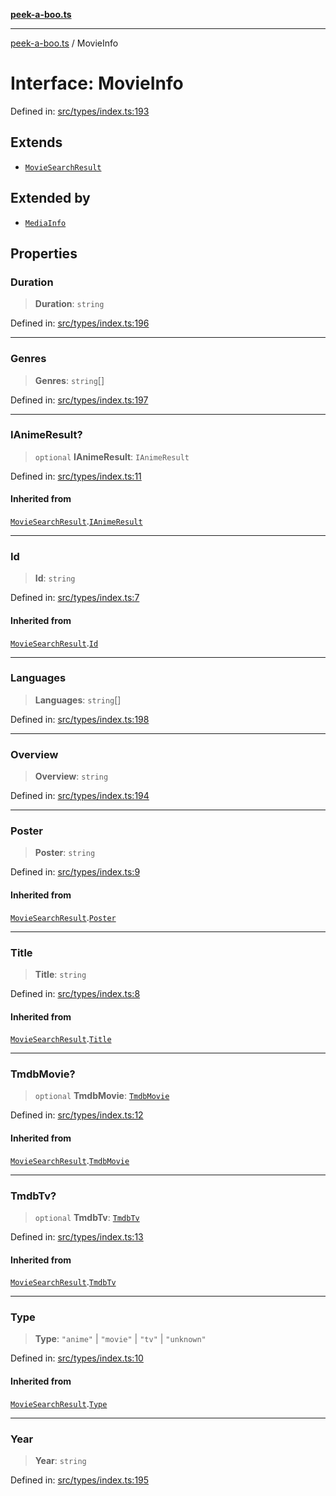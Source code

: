 [**peek-a-boo.ts**](../README.md)

***

[peek-a-boo.ts](../globals.md) / MovieInfo

# Interface: MovieInfo

Defined in: [src/types/index.ts:193](https://github.com/WinterSunset95/peek-a-boo.ts/blob/8815e721cff6128fa9f7e41ee6186f9acba0c30f/src/types/index.ts#L193)

## Extends

- [`MovieSearchResult`](MovieSearchResult.md)

## Extended by

- [`MediaInfo`](MediaInfo.md)

## Properties

### Duration

> **Duration**: `string`

Defined in: [src/types/index.ts:196](https://github.com/WinterSunset95/peek-a-boo.ts/blob/8815e721cff6128fa9f7e41ee6186f9acba0c30f/src/types/index.ts#L196)

***

### Genres

> **Genres**: `string`[]

Defined in: [src/types/index.ts:197](https://github.com/WinterSunset95/peek-a-boo.ts/blob/8815e721cff6128fa9f7e41ee6186f9acba0c30f/src/types/index.ts#L197)

***

### IAnimeResult?

> `optional` **IAnimeResult**: `IAnimeResult`

Defined in: [src/types/index.ts:11](https://github.com/WinterSunset95/peek-a-boo.ts/blob/8815e721cff6128fa9f7e41ee6186f9acba0c30f/src/types/index.ts#L11)

#### Inherited from

[`MovieSearchResult`](MovieSearchResult.md).[`IAnimeResult`](MovieSearchResult.md#ianimeresult)

***

### Id

> **Id**: `string`

Defined in: [src/types/index.ts:7](https://github.com/WinterSunset95/peek-a-boo.ts/blob/8815e721cff6128fa9f7e41ee6186f9acba0c30f/src/types/index.ts#L7)

#### Inherited from

[`MovieSearchResult`](MovieSearchResult.md).[`Id`](MovieSearchResult.md#id)

***

### Languages

> **Languages**: `string`[]

Defined in: [src/types/index.ts:198](https://github.com/WinterSunset95/peek-a-boo.ts/blob/8815e721cff6128fa9f7e41ee6186f9acba0c30f/src/types/index.ts#L198)

***

### Overview

> **Overview**: `string`

Defined in: [src/types/index.ts:194](https://github.com/WinterSunset95/peek-a-boo.ts/blob/8815e721cff6128fa9f7e41ee6186f9acba0c30f/src/types/index.ts#L194)

***

### Poster

> **Poster**: `string`

Defined in: [src/types/index.ts:9](https://github.com/WinterSunset95/peek-a-boo.ts/blob/8815e721cff6128fa9f7e41ee6186f9acba0c30f/src/types/index.ts#L9)

#### Inherited from

[`MovieSearchResult`](MovieSearchResult.md).[`Poster`](MovieSearchResult.md#poster)

***

### Title

> **Title**: `string`

Defined in: [src/types/index.ts:8](https://github.com/WinterSunset95/peek-a-boo.ts/blob/8815e721cff6128fa9f7e41ee6186f9acba0c30f/src/types/index.ts#L8)

#### Inherited from

[`MovieSearchResult`](MovieSearchResult.md).[`Title`](MovieSearchResult.md#title)

***

### TmdbMovie?

> `optional` **TmdbMovie**: [`TmdbMovie`](TmdbMovie.md)

Defined in: [src/types/index.ts:12](https://github.com/WinterSunset95/peek-a-boo.ts/blob/8815e721cff6128fa9f7e41ee6186f9acba0c30f/src/types/index.ts#L12)

#### Inherited from

[`MovieSearchResult`](MovieSearchResult.md).[`TmdbMovie`](MovieSearchResult.md#tmdbmovie)

***

### TmdbTv?

> `optional` **TmdbTv**: [`TmdbTv`](TmdbTv.md)

Defined in: [src/types/index.ts:13](https://github.com/WinterSunset95/peek-a-boo.ts/blob/8815e721cff6128fa9f7e41ee6186f9acba0c30f/src/types/index.ts#L13)

#### Inherited from

[`MovieSearchResult`](MovieSearchResult.md).[`TmdbTv`](MovieSearchResult.md#tmdbtv)

***

### Type

> **Type**: `"anime"` \| `"movie"` \| `"tv"` \| `"unknown"`

Defined in: [src/types/index.ts:10](https://github.com/WinterSunset95/peek-a-boo.ts/blob/8815e721cff6128fa9f7e41ee6186f9acba0c30f/src/types/index.ts#L10)

#### Inherited from

[`MovieSearchResult`](MovieSearchResult.md).[`Type`](MovieSearchResult.md#type)

***

### Year

> **Year**: `string`

Defined in: [src/types/index.ts:195](https://github.com/WinterSunset95/peek-a-boo.ts/blob/8815e721cff6128fa9f7e41ee6186f9acba0c30f/src/types/index.ts#L195)
